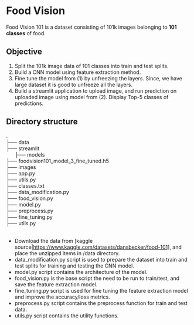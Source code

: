# Food Vision
Food Vision 101 is a dataset consisting of 101k images belonging to **101 classes** of food.

## Objective
1. Split the 101k image data of 101 classes into train and test splits.
2. Build a CNN model using feature extraction method.
3. Fine tune the model from (1) by unfreezing the layers. Since, we have large dataset it is good to unfreeze all the layers.
4. Build a streamlit application to upload image, and run prediction on uploaded image using model from (2). Display Top-5 classes of predictions.

## Directory structure
.<br>
├── data<br>
├── streamlit<br>
&nbsp; &nbsp; &nbsp;    ├── models<br>
        ├── foodvision101_model_3_fine_tuned.h5<br>
    ├── images<br>
    ├── app.py<br>
    ├── utils.py<br>
    ├── classes.txt<br>
├── data_modification.py<br>
├── food_vision.py<br>
├── model.py<br>
├── preprocess.py<br>
├── fine_tuning.py<br>
├── utils.py<br>
<br>
- Download the data from [kaggle source|https://www.kaggle.com/datasets/dansbecker/food-101], and place the unzipped items in /data directory.
- data_modification.py script is used to prepare the dataset into train and test splits for training and testing the CNN model.
- model.py script contains the architecture of the model.
- food_vision.py is the base script the need to be run to train/test, and save the feature extraction model.
- fine_tuning.py script is used for fine tuning the feature extraction model and improve the accuracy/loss metrics.
- preprocess.py script contains the preprocess function for train and test data.
- utils.py script contains the utility functions.
